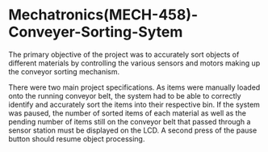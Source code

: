 # Mechatronics(MECH-458)-Conveyer-Sorting-Sytem

The primary objective of the project was to accurately sort objects of different materials by controlling the various sensors and motors making up the conveyor sorting mechanism. 

There were two main project specifications. As items were manually loaded onto the running conveyor belt, the system had to be able to correctly identify and accurately sort the items into their respective bin. If the system was paused, the number of sorted items of each material as well as the pending number of items still on the conveyor belt that passed through a sensor station must be displayed on the LCD. A second press of the pause button should resume object processing.
